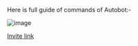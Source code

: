 
Here is full guide of commands of Autobot:-

![image](https://user-images.githubusercontent.com/72195951/152798466-aa482dae-c14d-41dd-b684-a50a129c2a4d.png)







[Invite link](https://discord.com/api/oauth2/authorize?client_id=858965828716331019&permissions=8&scope=bot%20applications.commands)
